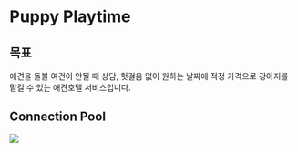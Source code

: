 # Puppy Playtime
## 목표
애견을 돌볼 여건이 안될 때 상담, 헛걸음 없이 원하는 날짜에 적정 가격으로 강아지를 맡길 수 있는 애견호텔 서비스입니다.

## Connection Pool
![](https://images.velog.io/images/robolab1902/post/91a66a94-2dca-487b-a4d9-c4072addcd03/image.png)